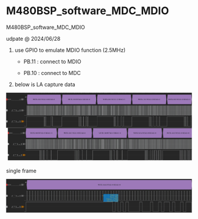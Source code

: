 # M480BSP_software_MDC_MDIO
 M480BSP_software_MDC_MDIO

udpate @ 2024/06/28

1. use GPIO to emulate MDIO function (2.5MHz)
	
	- PB.11 : connect to MDIO
		
	- PB.10 : connect to MDC

2. below is LA capture data 

![image](https://github.com/released/M480BSP_software_MDC_MDIO/blob/main/LA_MDC_MDIO.jpg)


single frame

![image](https://github.com/released/M480BSP_software_MDC_MDIO/blob/main/LA_MDC_MDIO_single.jpg)


